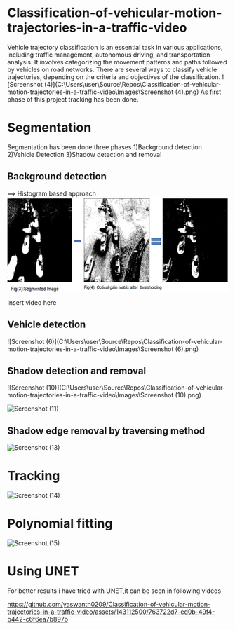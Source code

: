 # Classification-of-vehicular-motion-trajectories-in-a-traffic-video
Vehicle trajectory classification is an essential task in various applications, including traffic management, autonomous driving, and transportation analysis. It involves categorizing the movement patterns and paths followed by vehicles on road networks. There are several ways to classify vehicle trajectories, depending on the criteria and objectives of the classification. 
![Screenshot (4)](C:\Users\user\Source\Repos\Classification-of-vehicular-motion-trajectories-in-a-traffic-video\Images\Screenshot (4).png)
As first phase of this project tracking has been done.
# Segmentation
Segmentation has been done three phases
1)Background detection
2)Vehicle Detection
3)Shadow detection and removal
## Background detection
==> Histogram based approach
![Screenshot (5)](https://github.com/yaswanth0209/Classification-of-vehicular-motion-trajectories-in-a-traffic-video/blob/main/Images/Screenshot%20(10).png)

Insert video here
## Vehicle detection

![Screenshot (6)](C:\Users\user\Source\Repos\Classification-of-vehicular-motion-trajectories-in-a-traffic-video\Images\Screenshot (6).png)

## Shadow detection and removal

![Screenshot (10)](C:\Users\user\Source\Repos\Classification-of-vehicular-motion-trajectories-in-a-traffic-video\Images\Screenshot (10).png)

![Screenshot (11)](https://github.com/yaswanth0209/Classification-of-vehicular-motion-trajectories-in-a-traffic-video/assets/143112500/93f4eadc-01e7-4e69-8cec-fc717137d2bc)

## Shadow edge removal by traversing method

![Screenshot (13)](https://github.com/yaswanth0209/Classification-of-vehicular-motion-trajectories-in-a-traffic-video/assets/143112500/6551a6ff-54d2-4d45-a290-c3798bb204b8)
# Tracking

![Screenshot (14)](https://github.com/yaswanth0209/Classification-of-vehicular-motion-trajectories-in-a-traffic-video/assets/143112500/07fce803-fb1f-443e-9330-1d422fde0a44)
# Polynomial fitting

![Screenshot (15)](https://github.com/yaswanth0209/Classification-of-vehicular-motion-trajectories-in-a-traffic-video/assets/143112500/917fa890-6688-4703-95a3-1f1627be25e8)

# Using UNET
For better results i have tried with UNET,it can be seen in following videos




https://github.com/yaswanth0209/Classification-of-vehicular-motion-trajectories-in-a-traffic-video/assets/143112500/763722d7-ed0b-49f4-b442-c6f6ea7b897b




